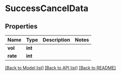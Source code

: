 # SuccessCancelData

## Properties
Name | Type | Description | Notes
------------ | ------------- | ------------- | -------------
**vol** | **int** |  | 
**rate** | **int** |  | 

[[Back to Model list]](../README.md#documentation-for-models) [[Back to API list]](../README.md#documentation-for-api-endpoints) [[Back to README]](../README.md)


